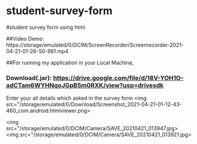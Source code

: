 # student-survey-form
#student survey form using html


##Video Demo: https://storage/emulated/0/DCIM/ScreenRecorder/Screenrecorder-2021-04-21-01-26-50-981.mp4


##For running my application in your Local Machine,


### Download(.jar): https://drive.google.com/file/d/18V-YOH1O-adCTam6WYHNqoJGpB5m0RXK/view?usp=drivesdk

Enter your all details which asked in the survey form
<img src="/storage/emulated/0/Download/Screenshot_2021-04-21-01-12-43-460_com.android.htmlviewer.png>

<img src="/storage/emulated/0/DCIM/Camera/SAVE_20210421_013947.jpg>
<img src="/storage/emulated/0/DCIM/Camera/SAVE_20210421_013921.jpg>
